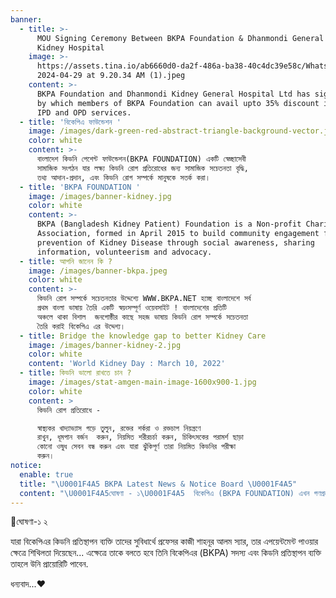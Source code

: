 ```yaml
---
banner:
  - title: >-
      MOU Signing Ceremony Between BKPA Foundation & Dhanmondi General and
      Kidney Hospital
    image: >-
      https://assets.tina.io/ab6660d0-da2f-486a-ba38-40c4dc39e58c/WhatsApp Image
      2024-04-29 at 9.20.34 AM (1).jpeg
    content: >-
      BKPA Foundation and Dhanmondi Kidney General Hospital Ltd has signed a MOU
      by which members of BKPA Foundation can avail upto 35% discount in both
      IPD and OPD services.
  - title: 'বিকেপিএ ফাউন্ডেশন '
    image: /images/dark-green-red-abstract-triangle-background-vector.jpg
    color: white
    content: >-
      বাংলাদেশ কিডনি পেশেন্ট ফাউন্ডেশন(BKPA FOUNDATION) একটি স্বেচ্ছাসেবী
      সামাজিক সংগঠন যার লক্ষ্য কিডনি রোগ প্রতিরোধের জন্য সামাজিক সচেতনতা বৃদ্ধি,
      তথ্য আদান-প্রদান, এবং কিডনি রোগ সম্পর্কে মানুষকে সতর্ক করা।
  - title: 'BKPA FOUNDATION '
    image: /images/banner-kidney.jpg
    color: white
    content: >-
      BKPA (Bangladesh Kidney Patient) Foundation is a Non-profit Charitable
      Association, formed in April 2015 to build community engagement for the
      prevention of Kidney Disease through social awareness, sharing
      information, volunteerism and advocacy.
  - title: আপনি জানেন কি ?
    image: /images/banner-bkpa.jpeg
    color: white
    content: >-
      কিডনি রোগ সম্পর্কে সচেতনতার উদ্দেশ্যে WWW.BKPA.NET হচ্ছে বাংলাদেশে সর্ব
      প্রথম বাংলা ভাষায় তৈরি একটি স্বয়ংসম্পূর্ণ ওয়েবসাইট ! বাংলাদেশের প্রতিটি
      অঞ্চলে থাকা বিশাল  জনগোষ্ঠীর কাছে সহজ ভাষায় কিডনি রোগ সম্পর্কে সচেতনতা
      তৈরি করাই বিকেপিএ এর উদ্দেশ্য।
  - title: Bridge the knowledge gap to better Kidney Care
    image: /images/banner-kidney-2.jpg
    color: white
    content: 'World Kidney Day : March 10, 2022'
  - title: কিডনি ভালো রাখতে চান ?
    image: /images/stat-amgen-main-image-1600x900-1.jpg
    color: white
    content: >
      কিডনি রোগ প্রতিরোধে - 

      স্বাস্থ্যকর খাদ্যাভ্যাস গড়ে তুলুন, রক্তের শর্করা ও রক্তচাপ নিয়ন্ত্রণে
      রাখুন, ধূমপান বর্জন  করুন, নিয়মিত শরীরচর্চা করুন, চিকিৎসকের পরামর্শ ছাড়া
      কোনো ওষুধ সেবন বন্ধ করুন এবং যারা ঝুঁকিপূর্ণ তারা নিয়মিত কিডনির পরীক্ষা
      করুন। 
notice:
  enable: true
  title: "\U0001F4A5 BKPA Latest News & Notice Board \U0001F4A5"
  content: "\U0001F4A5ঘোষণা - ১\U0001F4A5  বিকেপিএ (BKPA FOUNDATION) এখন গণপ্রজাতন্ত্রী বাংলাদেশ সরকার কর্তৃক নিবন্ধিত/Registered ফাউন্ডেশন যা বাংলাদেশের কিডনি রোগীদের জন্য এক নতুন মাইলফলক.\n\n\U0001F4A5 ঘোষণা - ২\U0001F4A5\nযারা বিকেপিএর কিডনি প্রতিস্থাপন ব্যক্তি তাদের সুবিধার্থে প্রফেসর কাজী শাহনূর আলম স্যার, তার এপয়েন্টমেন্ট পাওয়ার ক্ষেত্রে শিথিলতা দিয়েছেন... এক্ষেত্রে তাকে বলতে হবে তিনি বিকেপিএর (BKPA) সদস্য এবং কিডনি প্রতিস্থাপন ব্যক্তি তাহলে উনি প্রায়োরিটি পাবেন.\nধন্যবাদ.\n"
---
```


🌿ঘোষণা-১ ২

যারা বিকেপিএর কিডনি প্রতিস্থাপন ব্যক্তি তাদের সুবিধার্থে প্রফেসর কাজী শাহনূর আলম স্যার, তার এপয়েন্টমেন্ট পাওয়ার ক্ষেত্রে শিথিলতা দিয়েছেন... এক্ষেত্রে তাকে বলতে হবে তিনি বিকেপিএর (BKPA) সদস্য এবং কিডনি প্রতিস্থাপন ব্যক্তি তাহলে উনি প্রায়োরিটি পাবেন.

ধন্যবাদ...♥️
